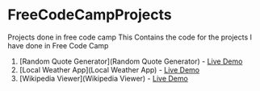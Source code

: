 # FreeCodeCampProjects
Projects done in free code camp
This Contains the code for the projects I have done in Free Code Camp

1. [Random Quote Generator](Random Quote Generator) - [Live Demo](http://codepen.io/JanakyMurthy/full/EZreQp/)
2. [Local Weather App](Local Weather App) - [Live Demo](http://codepen.io/JanakyMurthy/full/LxqvVB/)
3. [Wikipedia Viewer](Wikipedia Viewer) - [Live Demo](http://codepen.io/JanakyMurthy/full/MJMMWr/)

